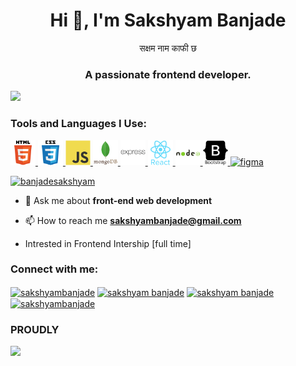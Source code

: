 
<h1 align="center">Hi 👋, I'm Sakshyam Banjade</h1>
<p align="center">सक्षम नाम काफी छ</p>
<h3 align="center">A passionate frontend developer.</h3>

<p align="left"> <img src="https://lh3.googleusercontent.com/pw/AL9nZEWIXVoMKQ0jAYa0bODtRwtBgbx3F7yKWR9aogNFf5aTY3-r2zU1l_FaN7OpWzSE9cSirUBJno5vyPUaj3JcFKh2gIWcGjwJeCGbKoXbCLzOdBRrX8Ss49MLrBJezeuIBK6e1mxzFVFLhGqEU2bTdII=w958-h537-no" /> </p>

<h3 align="left">Tools and Languages I Use:</h3>
<p align="left"> 
<a href="https://www.w3.org/html/" target="_blank" rel="noreferrer"> <img src="https://raw.githubusercontent.com/devicons/devicon/master/icons/html5/html5-original-wordmark.svg" alt="html5" width="40" height="40"/> </a>  <a href="https://www.w3schools.com/css/" target="_blank" rel="noreferrer"> <img src="https://raw.githubusercontent.com/devicons/devicon/master/icons/css3/css3-original-wordmark.svg" alt="css3" width="40" height="40"/> </a><a href="https://developer.mozilla.org/en-US/docs/Web/JavaScript" target="_blank" rel="noreferrer"> <img src="https://raw.githubusercontent.com/devicons/devicon/master/icons/javascript/javascript-original.svg" alt="javascript" width="40" height="40"/> </a> <a href="https://www.mongodb.com/" target="_blank" rel="noreferrer"> <img src="https://raw.githubusercontent.com/devicons/devicon/master/icons/mongodb/mongodb-original-wordmark.svg" alt="mongodb" width="40" height="40"/> </a>  <a href="https://expressjs.com" target="_blank" rel="noreferrer"> <img src="https://raw.githubusercontent.com/devicons/devicon/master/icons/express/express-original-wordmark.svg" alt="express" width="40" height="40"/> </a><a href="https://reactjs.org/" target="_blank" rel="noreferrer"> <img src="https://raw.githubusercontent.com/devicons/devicon/master/icons/react/react-original-wordmark.svg" alt="react" width="40" height="40"/> </a><a href="https://nodejs.org" target="_blank" rel="noreferrer"> <img src="https://raw.githubusercontent.com/devicons/devicon/master/icons/nodejs/nodejs-original-wordmark.svg" alt="nodejs" width="40" height="40"/> </a> <a href="https://getbootstrap.com" target="_blank" rel="noreferrer"> <img src="https://raw.githubusercontent.com/devicons/devicon/master/icons/bootstrap/bootstrap-plain-wordmark.svg" alt="bootstrap" width="40" height="40"/> </a><a href="https://www.figma.com/" target="_blank" rel="noreferrer"> <img src="https://www.vectorlogo.zone/logos/figma/figma-icon.svg" alt="figma" width="40" height="40"/> </a> 
 

  
 

  

  

  

  

  
  

  

  



</p>
<p align="left"> <a href="https://github.com/ryo-ma/github-profile-trophy"><img src="https://github-profile-trophy.vercel.app/?username=banjadesakshyam" alt="banjadesakshyam" /></a> </p>



- 💬 Ask me about **front-end web development**

- 📫 How to reach me **sakshyambanjade@gmail.com**

- Intrested in Frontend Intership [full time]



          
<h3 align="left">Connect with me:</h3>
<p align="left">
<a href="https://twitter.com/sakshyambanjade" target="blank"><img align="center" src="https://raw.githubusercontent.com/rahuldkjain/github-profile-readme-generator/master/src/images/icons/Social/twitter.svg" alt="sakshyambanjade" height="30" width="40" /></a>
<a href="https://linkedin.com/in/sakshyam banjade" target="blank"><img align="center" src="https://raw.githubusercontent.com/rahuldkjain/github-profile-readme-generator/master/src/images/icons/Social/linked-in-alt.svg" alt="sakshyam banjade" height="30" width="40" /></a>
<a href="https://stackoverflow.com/users/sakshyam banjade" target="blank"><img align="center" src="https://raw.githubusercontent.com/rahuldkjain/github-profile-readme-generator/master/src/images/icons/Social/stack-overflow.svg" alt="sakshyam banjade" height="30" width="40" /></a>
<a href="https://www.leetcode.com/sakshyambanjade" target="blank"><img align="center" src="https://raw.githubusercontent.com/rahuldkjain/github-profile-readme-generator/master/src/images/icons/Social/leet-code.svg" alt="sakshyambanjade" height="30" width="40" /></a>
</p>
<!-- <p><img align="center" src="https://github-readme-streak-stats.herokuapp.com/?user=banjadesakshyam&" alt="banjadesakshyam" /></p> -->




<!-- <p>&nbsp;<img align="center" src="https://github-readme-stats.vercel.app/api?username=banjadesakshyam&show_icons=true&locale=en" alt="banjadesakshyam" /></p> -->


<!-- <p><img align="left" src="https://github-readme-stats.vercel.app/api/top-langs?username=banjadesakshyam&show_icons=true&locale=en&layout=compact" alt="banjadesakshyam" /></p>
 -->
 
 
 
 
 
 
 
 
 
 
 
<h3 align="left">PROUDLY</h3> 
 <p align="left"> <img src="https://lh3.googleusercontent.com/epoYM_4xpYYx4E4BlQenqKcr0VnLyeNffl-KUoDix0kaPeNhZ4N2Ht8asXwjO6QVmqosLY47yw1WdVeuBrdB3ZGc4lohO2e9bYse-yv9McdCwn90xa1dPg2pOnvPeKUa2c0CiFnxm12tLz3hmgTfYsoIWjDC6GZ63FfIFFxS23exLG-YeVAyXEU-HBOPVNtOlKIGU0MSgsGA4OPprX8HFLDLg8rdfB8imc_Zj4zbn0k5fZefZlGaTuDv7DwVSL7EIyYRL5PAYJbolKof0vulADDaTFtP--WJG0tBT5lPgzsZ5zIKIyIABGiDK0k4wyt7hxHD02-3OZlWSWY2ZoT7Pquy7Nr-avwXSscKq_VeQs07Rn8Iswhd3tSmJlgjH1EQZe192TcFlq5ZysOXkxYhmjo3SM8F9xxp9zAwpk1aLj1gzTk4xF2P7_gXQ6yLNvnmb0gSCe-BoBgN5sFVa6Ky9Ni4ylaTkS0WkHBR7AwA-04eT42yRv7CLKWQIhewEaGPpq-sqaSmYdeNaseS2BNpvlJggYnMBieQOBUoZwGhIrKT4z0wGLqSzKKbZm7tncGLrwH-0Uaw4JT7m_F4kvGfxjTnsX_zVyMdOrANusF4Vmt5y7oY7hky_B8Je2tNZpqZozNac7A9H-mANWWPWJij5ItCSntPM49fUw-dYuEhGxIeIOb1-TpREVed5ydoZvWK1qkWPhre_B0gEVPl0YgViNcEW1-zFUgKt1mRCeWe_Yyt6lSAdQ9F8y9scc28iJU5dCZdjxV2jQPI2JPmQ_pf5SOPPdJJ8mCqe3cj6VYtpFaGhb5Ixw5px91OHw5WLIttYY8JHaXuIpQgRmkvBsvcY-DlAuzCinPPMBY8PEYpiqQYdz8eRlNuS2PyFYPgWgtvMjoRcaKrJUdfYBQtKEeNgEuh9fE_0gAX7J2UcoRiRqgta9v7beO1OxS0_LezOSZi4KkvxxnosVOpcM1r5P10J5I_DXtiksqEve8Psv04RRb6ZDDQ9rq7f9Zv1A9BJ1W4kCG8f1lR-sx7GLa2ZVaMul_mLITx=w278-h183-no?authuser=0" /> </p>



 
 
 
 
 
 
  
 
 

